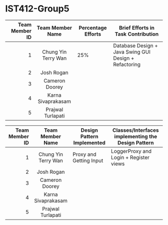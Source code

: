 # IST412-Group5
Team Member ID |    Team Member Name    | Percentage Efforts | Brief Efforts in Task Contribution
---:|:----------------------:|--------------------| --- |
1 |  Chung Yin Terry Wan   | 25% | Database Design + Java Swing GUI Design + Refactoring          
2 |       Josh Rogan       |     |       
3 |     Cameron Doorey     |     |
4 |   Karna Sivaprakasam   |     |
5 |   Prajwal Turlapati    |     |

Team Member ID |  Team Member Name   | Design Pattern Implemented | Classes/Interfaces implementing the Design Pattern                    
---:|:-------------------:|----------------------------|-------------------------------------------------------|
1 | Chung Yin Terry Wan | Proxy and Getting Input    | LoggerProxy and Login + Register views
2 |     Josh Rogan      |                            |
3 |   Cameron Doorey    |                            |
4 | Karna Sivaprakasam  |                            |
5 |  Prajwal Turlapati  |                            |
